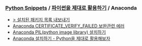 ### [Python Snippets](../../README.md) / [파이썬을 제대로 활용하기](../README.md) / Anaconda
- [> 설치된 패키지 목록 내보내기](설치된%20패키지%20목록%20내보내기)
- [Anaconda CERTIFICATE_VERIFY_FAILED 보완관련 에러](Anaconda%20CERTIFICATE_VERIFY_FAILED%20보완관련%20에러.md)
- [Anaconda PIL(python image library) 설치하기](Anaconda%20PIL(python%20image%20library)%20설치하기.md)
- [Anaconda 설치하기 - Python을 제대로 활용해보자](Anaconda%20설치하기%20-%20Python을%20제대로%20활용해보자.md)